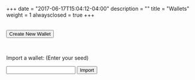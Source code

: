 +++
date = "2017-06-17T15:04:12-04:00"
description = ""
title = "Wallets"
weight = 1
alwaysclosed = true
+++


<style>
#wallet-list th, td{
    padding:15px;
    padding-bottom: 40px;
    padding-top: 40px;
    border:none;
    border-bottom: 1px solid #CCCCCC;
}
</style>

<table id="wallet-list"></table>

<button onclick="addNewWallet()">Create New Wallet</button>

<br>
<p>Import a wallet: (Enter your seed)</p>
<input type='text' id='import-wallet'>
<button onclick="importWallet()">Import</button>

<script src="../js/wallets.js" defer></script>